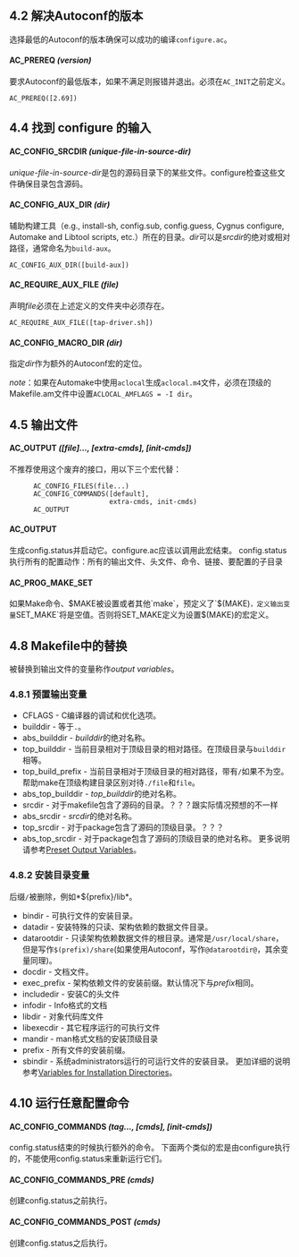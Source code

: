 ## 4.2 解决Autoconf的版本
选择最低的Autoconf的版本确保可以成功的编译`configure.ac`。
#### AC_PREREQ *(version)*
要求Autoconf的最低版本，如果不满足则报错并退出。必须在`AC_INIT`之前定义。
```
AC_PREREQ([2.69])
```

## 4.4 找到 configure 的输入

#### AC_CONFIG_SRCDIR *(unique-file-in-source-dir)*
*unique-file-in-source-dir*是包的源码目录下的某些文件。configure检查这些文件确保目录包含源码。

#### AC_CONFIG_AUX_DIR *(dir)*
辅助构建工具（e.g., install-sh, config.sub, config.guess, Cygnus configure, Automake and Libtool scripts, etc.）所在的目录。*dir*可以是*srcdir*的绝对或相对路径，通常命名为`build-aux`。
```autoconf
AC_CONFIG_AUX_DIR([build-aux])
```

#### AC_REQUIRE_AUX_FILE *(file)*
声明*file*必须在上述定义的文件夹中必须存在。
```
AC_REQUIRE_AUX_FILE([tap-driver.sh])
```

#### AC_CONFIG_MACRO_DIR *(dir)*
指定*dir*作为额外的Autoconf宏的定位。

*note*：如果在Automake中使用`aclocal`生成`aclocal.m4`文件，必须在顶级的Makefile.am文件中设置`ACLOCAL_AMFLAGS = -I dir`。

## 4.5 输出文件

#### AC_OUTPUT *([file]..., [extra-cmds], [init-cmds])*
不推荐使用这个废弃的接口，用以下三个宏代替：

          AC_CONFIG_FILES(file...)
          AC_CONFIG_COMMANDS([default],
                             extra-cmds, init-cmds)
          AC_OUTPUT

#### AC_OUTPUT
生成config.status并启动它。configure.ac应该以调用此宏结束。
config.status执行所有的配置动作：所有的输出文件、头文件、命令、链接、要配置的子目录

#### AC_PROG_MAKE_SET
如果Make命令、$MAKE被设置或者其他`make`，预定义了`$(MAKE)`，定义输出变量`SET_MAKE`将是空值。否则将SET_MAKE定义为设置$(MAKE)的宏定义。

## 4.8 Makefile中的替换
被替换到输出文件的变量称作*output variables*。

### 4.8.1 预置输出变量
- CFLAGS - C编译器的调试和优化选项。
- builddir - 等于`.`。
- abs_builddir - *builddir*的绝对名称。
- top_builddir - 当前目录相对于顶级目录的相对路径。在顶级目录与`builddir`相等。
- top_build_prefix - 当前目录相对于顶级目录的相对路径，带有`/`如果不为空。帮助make在顶级构建目录区别对待`./file`和`file`。
- abs_top_builddir - *top_builddir*的绝对名称。
- srcdir - 对于makefile包含了源码的目录。？？？跟实际情况预想的不一样
- abs_srcdir - *srcdir*的绝对名称。
- top_srcdir - 对于package包含了源码的顶级目录。？？？
- abs_top_srcdir - 对于package包含了源码的顶级目录的绝对名称。
更多说明请参考[Preset Output Variables](https://www.gnu.org/software/autoconf/manual/autoconf.html#Preset-Output-Variables)。

### 4.8.2 安装目录变量
后缀`/`被删除，例如*${prefix}/lib*。

- bindir - 可执行文件的安装目录。
- datadir - 安装特殊的只读、架构依赖的数据文件目录。
- datarootdir - 只读架构依赖数据文件的根目录。通常是`/usr/local/share`，但是写作`$(prefix)/share`(如果使用Autoconf，写作`@datarootdir@`，其余变量同理)。
- docdir - 文档文件。
- exec_prefix - 架构依赖文件的安装前缀。默认情况下与*prefix*相同。
- includedir - 安装C的头文件
- infodir - Info格式的文档
- libdir - 对象代码库文件
- libexecdir - 其它程序运行的可执行文件
- mandir - man格式文档的安装顶级目录
- prefix - 所有文件的安装前缀。
- sbindir - 系统administrators运行的可运行文件的安装目录。
更加详细的说明参考[Variables for Installation Directories](https://www.gnu.org/software/autoconf/manual/standards.html#Directory-Variables)。

## 4.10 运行任意配置命令

#### AC_CONFIG_COMMANDS *(tag..., [cmds], [init-cmds])*
config.status结束的时候执行额外的命令。
下面两个类似的宏是由configure执行的，不能使用config.status来重新运行它们。

#### AC_CONFIG_COMMANDS_PRE *(cmds)*
创建config.status之前执行。

#### AC_CONFIG_COMMANDS_POST *(cmds)*
创建config.status之后执行。
